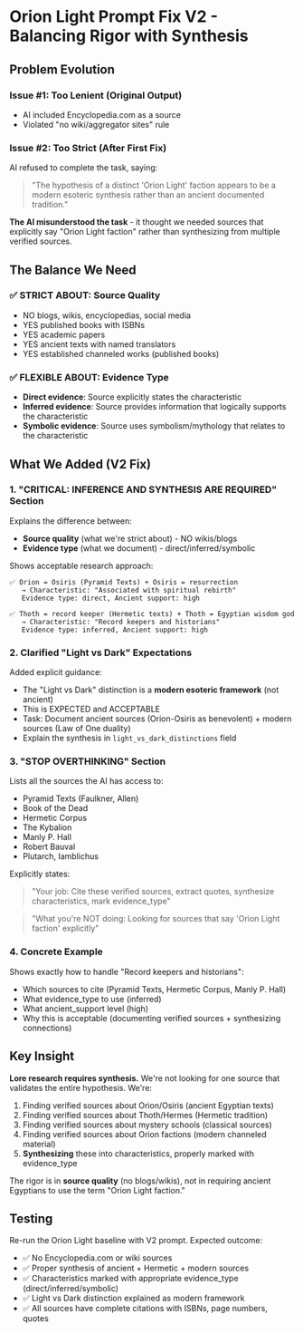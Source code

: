 # Orion Light Prompt Fix V2 - Balancing Rigor with Synthesis

## Problem Evolution

### Issue #1: Too Lenient (Original Output)
- AI included Encyclopedia.com as a source
- Violated "no wiki/aggregator sites" rule

### Issue #2: Too Strict (After First Fix)
AI refused to complete the task, saying:
> "The hypothesis of a distinct 'Orion Light' faction appears to be a modern esoteric synthesis rather than an ancient documented tradition."

**The AI misunderstood the task** - it thought we needed sources that explicitly say "Orion Light faction" rather than synthesizing from multiple verified sources.

## The Balance We Need

### ✅ STRICT ABOUT: Source Quality
- NO blogs, wikis, encyclopedias, social media
- YES published books with ISBNs
- YES academic papers
- YES ancient texts with named translators
- YES established channeled works (published books)

### ✅ FLEXIBLE ABOUT: Evidence Type
- **Direct evidence**: Source explicitly states the characteristic
- **Inferred evidence**: Source provides information that logically supports the characteristic
- **Symbolic evidence**: Source uses symbolism/mythology that relates to the characteristic

## What We Added (V2 Fix)

### 1. "CRITICAL: INFERENCE AND SYNTHESIS ARE REQUIRED" Section

Explains the difference between:
- **Source quality** (what we're strict about) - NO wikis/blogs
- **Evidence type** (what we document) - direct/inferred/symbolic

Shows acceptable research approach:
```
✅ Orion = Osiris (Pyramid Texts) + Osiris = resurrection 
   → Characteristic: "Associated with spiritual rebirth"
   Evidence type: direct, Ancient support: high

✅ Thoth = record keeper (Hermetic texts) + Thoth = Egyptian wisdom god
   → Characteristic: "Record keepers and historians"  
   Evidence type: inferred, Ancient support: high
```

### 2. Clarified "Light vs Dark" Expectations

Added explicit guidance:
- The "Light vs Dark" distinction is a **modern esoteric framework** (not ancient)
- This is EXPECTED and ACCEPTABLE
- Task: Document ancient sources (Orion-Osiris as benevolent) + modern sources (Law of One duality)
- Explain the synthesis in `light_vs_dark_distinctions` field

### 3. "STOP OVERTHINKING" Section

Lists all the sources the AI has access to:
- Pyramid Texts (Faulkner, Allen)
- Book of the Dead
- Hermetic Corpus
- The Kybalion
- Manly P. Hall
- Robert Bauval
- Plutarch, Iamblichus

Explicitly states:
> "Your job: Cite these verified sources, extract quotes, synthesize characteristics, mark evidence_type"

> "What you're NOT doing: Looking for sources that say 'Orion Light faction' explicitly"

### 4. Concrete Example

Shows exactly how to handle "Record keepers and historians":
- Which sources to cite (Pyramid Texts, Hermetic Corpus, Manly P. Hall)
- What evidence_type to use (inferred)
- What ancient_support level (high)
- Why this is acceptable (documenting verified sources + synthesizing connections)

## Key Insight

**Lore research requires synthesis.** We're not looking for one source that validates the entire hypothesis. We're:

1. Finding verified sources about Orion/Osiris (ancient Egyptian texts)
2. Finding verified sources about Thoth/Hermes (Hermetic tradition)
3. Finding verified sources about mystery schools (classical sources)
4. Finding verified sources about Orion factions (modern channeled material)
5. **Synthesizing** these into characteristics, properly marked with evidence_type

The rigor is in **source quality** (no blogs/wikis), not in requiring ancient Egyptians to use the term "Orion Light faction."

## Testing

Re-run the Orion Light baseline with V2 prompt. Expected outcome:
- ✅ No Encyclopedia.com or wiki sources
- ✅ Proper synthesis of ancient + Hermetic + modern sources
- ✅ Characteristics marked with appropriate evidence_type (direct/inferred/symbolic)
- ✅ Light vs Dark distinction explained as modern framework
- ✅ All sources have complete citations with ISBNs, page numbers, quotes
